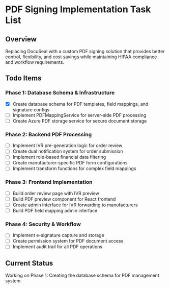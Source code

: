 # PDF Signing Implementation Task List

## Overview
Replacing DocuSeal with a custom PDF signing solution that provides better control, flexibility, and cost savings while maintaining HIPAA compliance and workflow requirements.

## Todo Items

### Phase 1: Database Schema & Infrastructure
- [x] Create database schema for PDF templates, field mappings, and signature configs
- [ ] Implement PDFMappingService for server-side PDF processing
- [ ] Create Azure PDF storage service for secure document storage

### Phase 2: Backend PDF Processing
- [ ] Implement IVR pre-generation logic for order review
- [ ] Create dual notification system for order submission
- [ ] Implement role-based financial data filtering
- [ ] Create manufacturer-specific PDF form configurations
- [ ] Implement transform functions for complex field mappings

### Phase 3: Frontend Implementation
- [ ] Build order review page with IVR preview
- [ ] Build PDF preview component for React frontend
- [ ] Create admin interface for IVR forwarding to manufacturers
- [ ] Build PDF field mapping admin interface

### Phase 4: Security & Workflow
- [ ] Implement e-signature capture and storage
- [ ] Create permission system for PDF document access
- [ ] Implement audit trail for all PDF operations

## Current Status
Working on Phase 1: Creating the database schema for PDF management system.